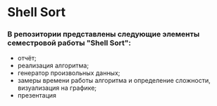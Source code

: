 # Shell Sort
### В репозитории представлены следующие элементы семестровой работы "Shell Sort":

+ отчёт;
+ реализация алгоритма;
+ генератор произвольных данных;
+ замеры времени работы алгоритма и определение сложности, визуализация на графике;
+ презентация
